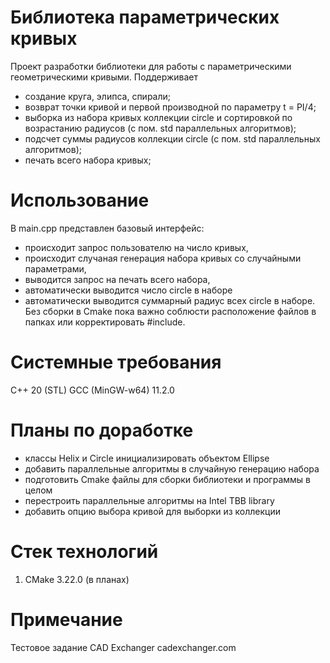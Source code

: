 # Библиотека параметрических кривых
Проект разработки библиотеки для работы с параметрическими геометрическими кривыми.
Поддерживает
- создание круга, элипса, спирали;
- возврат точки кривой и первой производной по параметру t = PI/4;
- выборка из набора кривых коллекции circle и сортировкой по возрастанию радиусов (с пом. std параллельных алгоритмов);
- подсчет суммы радиусов коллекции circle (с пом. std параллельных алгоритмов);
- печать всего набора кривых;

# Использование
В main.cpp представлен базовый интерфейс:
- происходит запрос пользователю на число кривых,
- происходит случаная генерация набора кривых со случайными параметрами,
- выводится запрос на печать всего набора,
- автоматически выводится число circle в наборе
- автоматически выводится суммарный радиус всех circle в наборе.
Без сборки в Cmake пока важно соблюсти расположение файлов в папках или корректировать #include.

# Системные требования
C++ 20 (STL)
GCC (MinGW-w64) 11.2.0

# Планы по доработке
- классы Helix и Circle инициализировать объектом Ellipse
- добавить параллельные алгоритмы в случайную генерацию набора
- подготовить Cmake файлы для сборки библиотеки и программы в целом
- перестроить параллельные алгоритмы на Intel TBB library
- добавить опцию выбора кривой для выборки из коллекции

# Стек технологий
1. CMake 3.22.0 (в планах)

# Примечание
Тестовое задание CAD Exchanger cadexchanger.com
